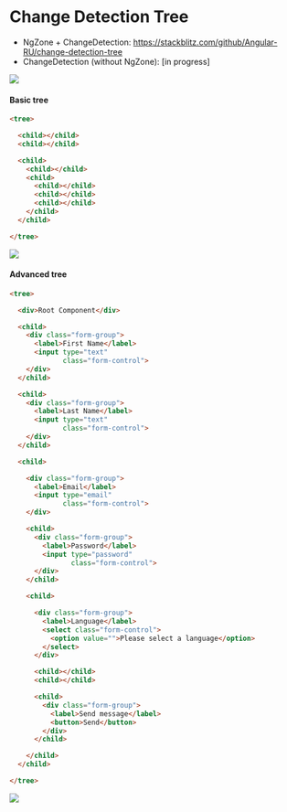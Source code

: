 # Change Detection Tree

- NgZone + ChangeDetection: https://stackblitz.com/github/Angular-RU/change-detection-tree
- ChangeDetection (without NgZone): [in progress]

![](https://habrastorage.org/webt/p-/zg/tq/p-zgtqwfsrof8smuhaddjr217hu.gif)

#### Basic tree

```html
<tree>

  <child></child>
  <child></child>

  <child>
    <child></child>
    <child>
      <child></child>
      <child></child>
      <child></child>
    </child>
  </child>

</tree>
```

![](https://habrastorage.org/webt/dl/a2/iu/dla2ius47ynsh4xwu4a3mmu8_rw.png)

#### Advanced tree

```html
<tree>

  <div>Root Component</div>

  <child>
    <div class="form-group">
      <label>First Name</label>
      <input type="text"
             class="form-control">
    </div>
  </child>

  <child>
    <div class="form-group">
      <label>Last Name</label>
      <input type="text"
             class="form-control">
    </div>
  </child>

  <child>

    <div class="form-group">
      <label>Email</label>
      <input type="email"
             class="form-control">
    </div>

    <child>
      <div class="form-group">
        <label>Password</label>
        <input type="password"
               class="form-control">
      </div>
    </child>

    <child>

      <div class="form-group">
        <label>Language</label>
        <select class="form-control">
          <option value="">Please select a language</option>
        </select>
      </div>

      <child></child>
      <child></child>

      <child>
        <div class="form-group">
          <label>Send message</label>
          <button>Send</button>
        </div>
      </child>

    </child>
  </child>

</tree>

```

![](https://habrastorage.org/webt/zg/om/oj/zgomoj29m-xofxwh6uegshsamzk.png)
